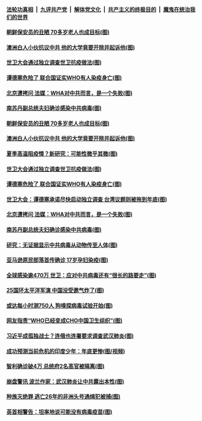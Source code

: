####  [法轮功真相](../../../../basic/blob/master/README.md?t=05201031) &nbsp;|&nbsp; [九评共产党](../../../../9ping.md/blob/master/README.md?t=05201031) &nbsp;|&nbsp; [解体党文化](../../../../jtdwh.md/blob/master/README.md?t=05201031)  &nbsp;|&nbsp; [共产主义的终极目的](../../../../gczydzjmd.md/blob/master/README.md?t=05201031) &nbsp;|&nbsp; [魔鬼在统治我们的世界](../../../../mgztzwmdsj.md/blob/master/README.md?t=05201031) 

#### [朝鲜保安员的丑陋 70多岁老人也成目标(图)](../pages/p9/933757.md?t=05201031) 

#### [澳洲白人小伙抗议中共 他的大学竟要开除并起诉他(图)](../pages/p9/933802.md?t=05201031) 

#### [世卫大会通过独立调查世卫抗疫做法(图)](../pages/p9/933788.md?t=05201031) 

#### [谭德塞危险了 联合国证实WHO有人染疫身亡(图)](../pages/p9/933744.md?t=05201031) 

#### [北京遭拷问 法媒：WHA对中共而言，是一个失败(图)](../pages/p9/933727.md?t=05201031) 

#### [南苏丹副总统夫妇确诊感染中共病毒(图)](../pages/p9/933716.md?t=05201031) 

#### [朝鲜保安员的丑陋 70多岁老人也成目标(图)](../pages/p9/933757.md?t=05201031) 

#### [澳洲白人小伙抗议中共 他的大学竟要开除并起诉他(图)](../pages/p9/933802.md?t=05201031) 

#### [夏季高温阻疫情？新研究：可能性微乎其微(图)](../pages/p9/933742.md?t=05201031) 

#### [世卫大会通过独立调查世卫抗疫做法(图)](../pages/p9/933788.md?t=05201031) 

#### [谭德塞危险了 联合国证实WHO有人染疫身亡(图)](../pages/p9/933744.md?t=05201031) 

#### [世卫大会：谭德塞承诺尽快启动独立调查 台湾议题则被拖到年底(图)](../pages/p9/933750.md?t=05201031) 

#### [北京遭拷问 法媒：WHA对中共而言，是一个失败(图)](../pages/p9/933727.md?t=05201031) 

#### [南苏丹副总统夫妇确诊感染中共病毒(图)](../pages/p9/933716.md?t=05201031) 

#### [研究：无证据显示中共病毒从动物传至人体(图)](../pages/p9/933646.md?t=05201031) 

#### [亚马逊原民部落首传确诊 17岁孕妇染疫(图)](../pages/p9/933690.md?t=05201031) 

#### [全球感染逾470万 世卫：应对中共病毒还有“很长的路要走”(图)](../pages/p9/933676.md?t=05201031) 

#### [25国环太平洋军演 中国没受邀气炸了(图)](../pages/p9/933683.md?t=05201031) 

#### [或达每小时测750人 狗嗅探病毒试验开始(图)](../pages/p9/933682.md?t=05201031) 

#### [网友指责“WHO已经变成CHO中国卫生组织”(图)](../pages/p9/933670.md?t=05201031) 

#### [习近平成孤独战士？连俄也连署要求调查武汉肺炎(图)](../pages/p9/933658.md?t=05201031) 

#### [成功预测当前危机的印度少年：年底更惨(图/视频)](../pages/p9/933656.md?t=05201031) 

#### [智利确诊破4万 总统府2名高官被隔离(图)](../pages/p9/933620.md?t=05201031) 

#### [崩盘警讯 波兰作家：武汉肺炎让中共露出本性(图)](../pages/p9/933537.md?t=05201031) 

#### [种族灭绝罪 逃亡26年的非洲头号通缉犯被捕(图)](../pages/p9/933533.md?t=05201031) 

#### [英首相警告：坦率地说可能没有病毒疫苗(图)](../pages/p9/933594.md?t=05201031) 

